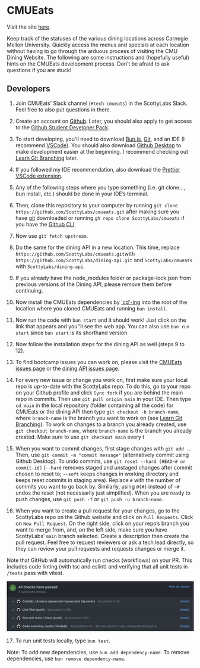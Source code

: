# CMUEats

Visit the site [here](http://cmueats.com/).

Keep track of the statuses of the various dining locations across Carnegie Mellon University. Quickly access the menus and specials at each location without having to go through the arduous process of visiting the CMU Dining Website. The following are some instructions and (hopefully useful) hints on the CMUEats development process. Don’t be afraid to ask questions if you are stuck!

## Developers

1. Join CMUEats’ Slack channel (`#tech-cmueats`) in the ScottyLabs Slack. Feel free to also put questions in there.

2. Create an account on [Github](https://github.com). Later, you should also apply to get access to the [Github Student Developer Pack](https://education.github.com/pack).

3. To start developing, you'll need to download [Bun.js](https://bun.sh/docs/installation), [Git](https://git-scm.com/download/win), and an IDE (I recommend [VSCode](https://code.visualstudio.com)). You should also download [Github Desktop](https://desktop.github.com) to make development easier at the beginning. I recommend checking out [Learn Git Branching](https://learngitbranching.js.org) later.

4. If you followed my IDE recommendation, also download the [Prettier VSCode extension](https://marketplace.visualstudio.com/items?itemName=esbenp.prettier-vscode).

5. Any of the following steps where you type something (i.e. git clone…, bun install, etc.) should be done in your IDE’s terminal.

6. Then, clone this repository to your computer by running `git clone https://github.com/ScottyLabs/cmueats.git` after making sure you have [git](https://git-scm.com/downloads) downloaded or running `gh repo clone ScottyLabs/cmueats` if you have the [Github CLI](https://cli.github.com/).

7. Now use `git fetch upstream`.

8. Do the same for the dining API in a new location. This time, replace `https://github.com/ScottyLabs/cmueats.git`with `https://github.com/ScottyLabs/dining-api.git` and `ScottyLabs/cmueats` with `ScottyLabs/dining-api`.

9. If you already have the node_modules folder or package-lock.json from previous versions of the Dining API, please remove them before continuing.

10. Now install the CMUEats dependencies by ['cd'-ing](https://www.geeksforgeeks.org/cd-command-in-linux-with-examples/#) into the root of the location where you cloned CMUEats and running `bun install`.

11. Now run the code with `bun start` and it should work! Just click on the link that appears and you’’ll see the web app. You can also use `bun run start` since `bun start` is its shorthand version

12. Now follow the installation steps for the dining API as well (steps 9 to 12).

13. To find bootcamp issues you can work on, please visit the [CMUEats issues page](https://github.com/ScottyLabs/cmueats/labels/bootcamp) or the [dining API issues page](https://github.com/ScottyLabs/dining-api/labels/bootcamp).

14. For every new issue or change you work on, first make sure your local repo is up-to-date with the ScottyLabs repo. To do this, go to your repo on your Github profile and click `Sync fork` if you are behind the main repo in commits. Then use `git pull origin main` in your IDE. Then type `cd main` in the local repository (folder containing all the code) for CMUEats or the dining API then type `git checkout -b branch-name`, where `branch-name` is the branch you want to work on (see [Learn Git Branching](https://learngitbranching.js.org)). To work on changes to a branch you already created, use `git checkout branch-name`, where `branch-name` is the branch you already created. Make sure to use `git checkout main` every t

15. When you want to commit changes, first stage changes with `git add .`. Then, use `git commit -m "commit message"` (alternatively commit using Github Desktop). To undo commits, use `git reset --hard (HEAD~# or commit-id)` (`--hard` removes staged and unstaged changes after commit chosen to reset to; `--soft` keeps changes in working directory and keeps reset commits in staging area). Replace `#` with the number of commits you want to go back by. Similarly, using `@{#}` instead of `~#` undos the reset (not necessarily just simplified). When you are ready to push changes, use `git push -f` or `git push -u branch-name`.

16. When you want to create a pull request for your changes, go to the ScottyLabs repo on the Github website and click on `Pull Requests`. Click on `New Pull Request`. On the right side, click on your repo’s branch you want to merge from, and, on the left side, make sure you have ScottyLabs’ `main` branch selected. Create a description then create the pull request. Feel free to request reviewers or ask a tech lead directly, so they can review your pull requests and requests changes or merge it.

Note that GitHub will automatically run checks (workflows) on your PR. This includes code linting (with tsc and eslint) and verifying that all unit tests in `/tests` pass with vitest.

![Example checks](checks_example.png)

17. To run unit tests locally, type `bun test`.

Note: To add new dependencies, use ```bun add dependency-name```. To remove dependencies, use ```bun remove dependency-name```.